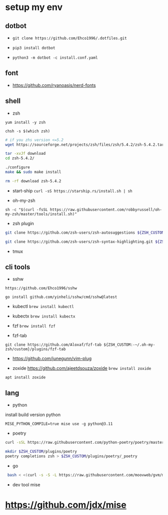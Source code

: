 # setup my env

## dotbot

-   `git clone https://github.com/Ehco1996/.dotfiles.git`

-   `pip3 install dotbot`

-   `python3 -m dotbot -c install.conf.yaml`

## font

-   <https://github.com/ryanoasis/nerd-fonts>

## shell

-   zsh

`yum install -y zsh`

`chsh -s $(which zsh)`

```bash
# if you zhs version <=5.2
wget https://sourceforge.net/projects/zsh/files/zsh/5.4.2/zsh-5.4.2.tar.xz/download

tar -xvJf download
cd zsh-5.4.2/

./configure
make && sudo make install

rm -rf download zsh-5.4.2
```

-   start-ship
    `curl -sS https://starship.rs/install.sh | sh`

-   oh-my-zsh

`sh -c "$(curl -fsSL https://raw.githubusercontent.com/robbyrussell/oh-my-zsh/master/tools/install.sh)"`

-   zsh plugin

```bash
git clone https://github.com/zsh-users/zsh-autosuggestions ${ZSH_CUSTOM:-~/.oh-my-zsh/custom}/plugins/zsh-autosuggestions
```

```bash
git clone https://github.com/zsh-users/zsh-syntax-highlighting.git ${ZSH_CUSTOM:-~/.oh-my-zsh/custom}/plugins/zsh-syntax-highlighting`
```

-   tmux

## cli tools

-   sshw

`https://github.com/Ehco1996/sshw`

`go install github.com/yinheli/sshw/cmd/sshw@latest`

-   kubectl
    `brew install kubectl`

-   kubectx
    `brew install kubectx`
-   fzf
    `brew install fzf`

-   fzf-tab

`git clone https://github.com/Aloxaf/fzf-tab ${ZSH_CUSTOM:-~/.oh-my-zsh/custom}/plugins/fzf-tab`

-   <https://github.com/junegunn/vim-plug>

-   zoxide <https://github.com/ajeetdsouza/zoxide>
    `brew install zoxide`

`apt install zoxide`

## lang

-   python

install build version python

`MISE_PYTHON_COMPILE=true mise use -g python@3.11`

-   poetry

```bash
curl -sSL https://raw.githubusercontent.com/python-poetry/poetry/master/get-poetry.py | python3

mkdir $ZSH_CUSTOM/plugins/poetry
poetry completions zsh > $ZSH_CUSTOM/plugins/poetry/_poetry
```

-   go

```bash
 bash < <(curl -s -S -L https://raw.githubusercontent.com/moovweb/gvm/master/binscripts/gvm-installer)
```

-   dev tool mise

# https://github.com/jdx/mise
